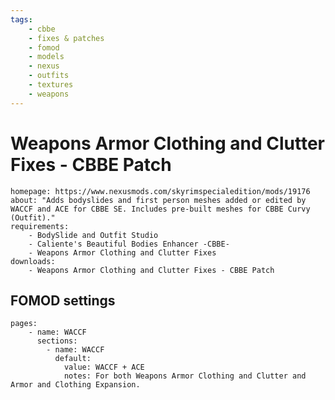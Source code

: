 ```yaml
---
tags:
    - cbbe
    - fixes & patches
    - fomod
    - models
    - nexus
    - outfits
    - textures
    - weapons
---
```


# Weapons Armor Clothing and Clutter Fixes - CBBE Patch

```project_info
homepage: https://www.nexusmods.com/skyrimspecialedition/mods/19176
about: "Adds bodyslides and first person meshes added or edited by WACCF and ACE for CBBE SE. Includes pre-built meshes for CBBE Curvy (Outfit)."
requirements:
    - BodySlide and Outfit Studio
    - Caliente's Beautiful Bodies Enhancer -CBBE-
    - Weapons Armor Clothing and Clutter Fixes
downloads:
    - Weapons Armor Clothing and Clutter Fixes - CBBE Patch
```

## FOMOD settings

```fomod_settings
pages:
    - name: WACCF
      sections:
        - name: WACCF
          default:
            value: WACCF + ACE
            notes: For both Weapons Armor Clothing and Clutter and Armor and Clothing Expansion.
```

